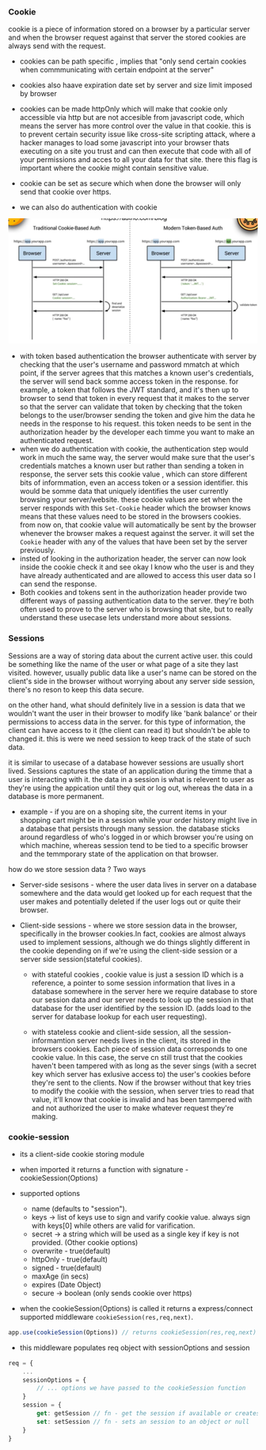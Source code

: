 ### Cookie
cookie is a piece of information stored on a browser by a particular server
and when the browser request against that server the stored cookies are always send
with the request.

- cookies can be path specific , implies that "only send certain cookies when commmunicating with certain endpoint at the server"
- cookies also haave expiration date set by server and size limit imposed by browser
- cookies can be made httpOnly which will make that cookie only accessible via http but are not accesible from javascript code, which means the server has more control over the value in that cookie. this is to prevent certain security issue like cross-site scripting attack, where a hacker manages to load some javascript into your browser thats executing on a site you trust and can then execute that code with all of your permissions and acces to all your data for that site. there this flag is important where the cookie might contain sensitive value.
- cookie can be set as secure which when done the browser will only send that cookie over https.

- we can also do authentication with cookie 
<img src="../../assets/images/token-cookie-authentication.png" width=600>
        
- with token based authentication the browser authenticate with server by checking that the user's username and password mmatch at which point, if the server agrees that this matches a known user's credentials, the server will send back somme access token in the response. for example, a token that follows the JWT standard, and it's then up to browser to send that token in every request that it makes to the server so that the server can validate that token by checking that the token belongs to the user/browser sending the token and give him the data he needs in the response to his request. this token needs to be sent in the authorization header by the developer each timme you want to make an authenticated request.
- when we do authentication with cookie, the authentication step would work in much the same way, the server would make sure that the user's credentials matches a known user but rather than sending a token in response, the server sets this cookie value , which can store different bits of informmation, even an access token or a session identifier. this would be somme data that uniquely identifies the user currently browsing your server/website. these cookie values are set when the server responds with this `Set-Cookie` header which the browser knows means that these values need to be stored in the browsers cookies. from now on, that cookie value will automatically be sent by the browser whenever the browser makes a request against the server. it will set the `Cookie` header with any of the values that have been set by the server previously. 
- insted of looking in the authorization header, the server can now look inside the cookie check it and see okay I know who the user is and they have already authenticated and are allowed to access this user data so I can send the response.
- Both cookies and tokens sent in the authorization header provide two different ways of passing authentication data to the server. they're both often used to prove to the server who is browsing that site, but to really understand these usecase lets understand more about sessions.

### Sessions

Sessions are a way of storing data about the current active user. this could be something like the name of the user or what page of a site they last visited. however, usually public data like a user's name can be stored on the client's side in the browser without worrying about any server side session, there's no reson to keep this data secure.

on the other hand, what should definitely live in a session is data that we wouldn't want the user in their browser to modify like 'bank balance' or their permissions to access data in the server. for this type of information, the client can have access to it (the client can read it) but shouldn't be able to  changed it. this is were we need session to keep track of the state of such data.

it is similar to usecase of a database however sessions are usually short lived. Sessions captures the state of an application during the timme that a user is interacting with it. the data in a session is what is relevent to user as they're using the appication until they quit or log out, whereas the data in a database is more permanent.
- example - if you are on a shoping site, the current items in your shopping cart might be in a session while your order history might live in a database that persists through many session. the database sticks around regardless of who's logged in or which browser you're using on which machine, whereas session tend to be tied to a specific browser and the temmporary state of the application on that browser.

how do we store session data ? Two ways
- Server-side sesisons - where the user data lives in server on a database somewhere and the data would get looked up for each request that the user makes and potentially deleted if the user logs out or quite their browser.
- Client-side sessions - where we store session data in the browser, specifically in the browser cookies.In fact, cookies are almost always used to implement sessions, although we do things slightly different in the cookie depending on if we're using the client-side session or a server side session(stateful cookies).

     - with stateful cookies , cookie value is just a session ID which is a reference, a pointer to some session information that lives in a database somewhere in the server here we require database to store our session data and our server needs to look up the session in that database for the user identified by the session ID. (adds load to the server for database lookup for each user requesting).
 
     - with stateless cookie and client-side session, all the session-informamtion server needs lives in the client, its stored in the browsers cookies. Each piece of session data corresponds to one cookie value. In this case, the serve cn still trust that the cookies haven't been tampered with as long as the sever sings (with a secret key which server has exlusive access to) the user's cookies before they're sent to the clients. Now if the browser without that key tries to modify the cookie with the session, when server tries to read that value, it'll know that cookie is invalid and has been tammpered with and not authorized the user to make whatever request they're making.

### cookie-session

- its a client-side cookie storing module
- when imported it returns a function with signature - cookieSession(Options)
- supported options
    - name (defaults to "session").
    - keys -> list of keys use to sign and varify cookie value. always sign with keys[0] while others are valid for varification.
    - secret -> a string which will be used as a single key if key is not provided.
    (Other cookie options)
    - overwrite - true(default)
    - httpOnly - true(default)
    - signed - true(default)
    - maxAge (in secs)
    - expires (Date Object)
    - secure -> boolean (only sends cookie over https)

- when the cookieSession(Options) is called it returns a express/connect supported middleware `cookieSession(res,req,next)`.

```javascript
app.use(cookieSession(Options)) // returns cookieSession(res,req,next)
```

- this middleware populates req object with sessionOptions and session
```javascript
req = {
    ...
    sessionOptions = {
        // ... options we have passed to the cookieSession function
    }
    session = {
        get: getSession // fn - get the session if available or creates a new one.
        set: setSession // fn - sets an session to an object or null
    }
}

```
